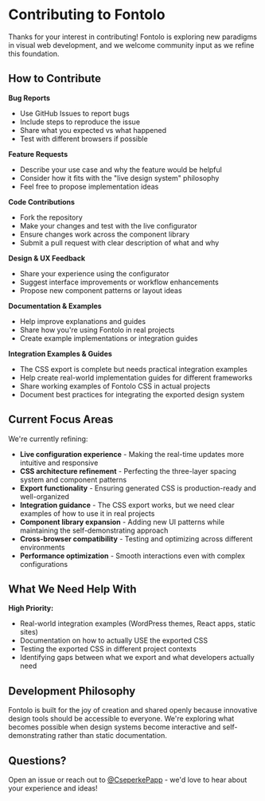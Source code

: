 # Contributing to Fontolo

Thanks for your interest in contributing! Fontolo is exploring new paradigms in visual web development, and we welcome community input as we refine this foundation.

## How to Contribute

**Bug Reports**
- Use GitHub Issues to report bugs
- Include steps to reproduce the issue
- Share what you expected vs what happened
- Test with different browsers if possible

**Feature Requests**
- Describe your use case and why the feature would be helpful
- Consider how it fits with the "live design system" philosophy
- Feel free to propose implementation ideas

**Code Contributions**
- Fork the repository
- Make your changes and test with the live configurator
- Ensure changes work across the component library
- Submit a pull request with clear description of what and why

**Design & UX Feedback**
- Share your experience using the configurator
- Suggest interface improvements or workflow enhancements
- Propose new component patterns or layout ideas

**Documentation & Examples**
- Help improve explanations and guides
- Share how you're using Fontolo in real projects
- Create example implementations or integration guides

**Integration Examples & Guides**
- The CSS export is complete but needs practical integration examples
- Help create real-world implementation guides for different frameworks
- Share working examples of Fontolo CSS in actual projects
- Document best practices for integrating the exported design system

## Current Focus Areas

We're currently refining:
- **Live configuration experience** - Making the real-time updates more intuitive and responsive
- **CSS architecture refinement** - Perfecting the three-layer spacing system and component patterns  
- **Export functionality** - Ensuring generated CSS is production-ready and well-organized
- **Integration guidance** - The CSS export works, but we need clear examples of how to use it in real projects
- **Component library expansion** - Adding new UI patterns while maintaining the self-demonstrating approach
- **Cross-browser compatibility** - Testing and optimizing across different environments
- **Performance optimization** - Smooth interactions even with complex configurations

## What We Need Help With

**High Priority:**
- Real-world integration examples (WordPress themes, React apps, static sites)
- Documentation on how to actually USE the exported CSS
- Testing the exported CSS in different project contexts
- Identifying gaps between what we export and what developers actually need

## Development Philosophy

Fontolo is built for the joy of creation and shared openly because innovative design tools should be accessible to everyone. We're exploring what becomes possible when design systems become interactive and self-demonstrating rather than static documentation.

## Questions?

Open an issue or reach out to [@CseperkePapp](https://github.com/CseperkePapp) - we'd love to hear about your experience and ideas!
